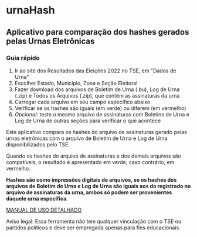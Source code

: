 # urnaHash

## Aplicativo para comparação dos hashes gerados pelas Urnas Eletrônicas

### Guia rápido

1. Ir ao site dos Resultados das Eleições 2022 no TSE, em "Dados de Urna"
2. Escolher Estado, Município, Zona e Seção Eleitoral
3. Fazer download dos arquivos de Boletim de Urna (.bu), Log de Urna (.zip) e Todos os Arquivos (.zip), que contém as assinaturas da urna
4. Carregar cada arquivo em seu campo específico abaixo
5. Verificar se os hashes são iguais (em verde) ou diferem (em vermelho)
6. *Opcional*: teste o mesmo arquivo de assinaturas com Boletins de Urna e Log de Urna de outras seções para verificar o que acontece

Este aplicativo compara os hashes do arquivo de assinaturas gerado pelas urnas eletrônicas com o arquivo de Boletim de Urna e Log de Urna disponibilizados pelo TSE.

Quando os hashes do arquivo de assinaturas e dos demais arquivos são compatíveis, o resultado é apresentado em verde; caso contrário, em vermelho.

**Hashes são como impressões digitais de arquivos, se os hashes dos arquivos de Boletim de Urna e Log de Urna são iguais aos do registrado no arquivo de assinaturas da urna, ambos só podem ser provenientes daquele urna específica**.

[MANUAL DE USO DETALHADO](https://erikson84.shinyapps.io/urnahash/_w_dd65923b/manual.html)

Aviso legal: Essa ferramenta não tem qualquer vinculação com o TSE ou partidos políticos e deve ser empregada apenas para fins educacionais.